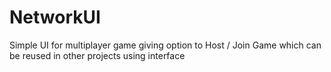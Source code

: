 # NetworkUI
Simple UI for multiplayer game giving option to Host / Join Game which can be reused in other projects using interface
